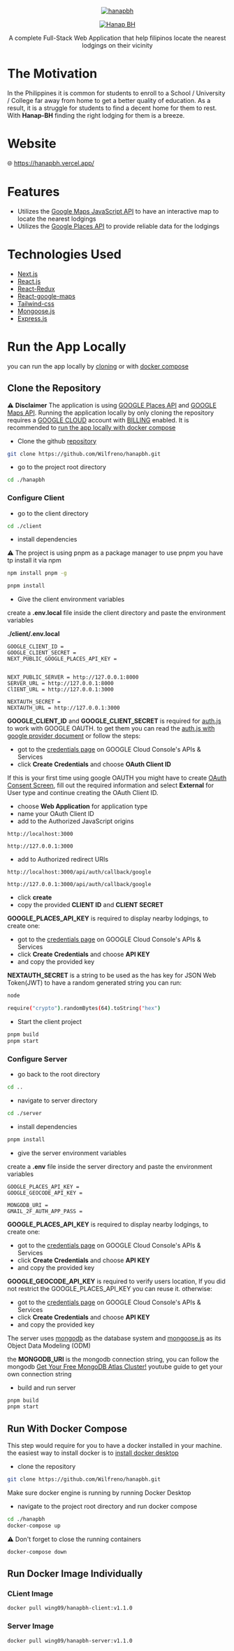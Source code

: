 
<div align="center">
  
[![hanapbh](https://github.com/Wilfreno/hanapbh/blob/main/client/public/hanapbh-logo-120.png)](https://hanapbh.vercel.app/)
</div>

<div align="center">

[![Hanap BH](https://readme-typing-svg.demolab.com?font=Fira+Code&size=40&duration=1000&pause=1000&color=222222&center=true&vCenter=true&repeat=false&width=435&lines=%F0%9D%99%83%F0%9D%99%96%F0%9D%99%A3%F0%9D%99%96%F0%9D%99%A5+%F0%9D%98%BD%F0%9D%99%83)](https://hanapbh.vercel.app/)
</div>

<p align="center" >A complete Full-Stack Web Application that help filipinos locate the nearest lodgings on their vicinity </p>

# The Motivation

<p>In the Philippines it is common for students to enroll to a School / University / College far away from home to get a better quality of education. As a result, it is a struggle for students to find a decent home for them to rest. With <b>Hanap-BH</b> finding the right lodging for them is a breeze.<p/>

# Website 

:globe_with_meridians: <https://hanapbh.vercel.app/>

# Features

- Utilizes the [Google Maps JavaScript API](https://developers.google.com/maps/documentation/javascript) to have an interactive map to locate the nearest lodgings
- Utilizes the [Google Places API](https://developers.google.com/maps/documentation/places/web-service/overview) to provide reliable data for the lodgings

# Technologies Used

- [Next.js](https://nextjs.org/)
- [React.js](https://react.dev/)
- [React-Redux](https://react-redux.js.org/)
- [React-google-maps](https://github.com/visgl/react-google-maps)
- [Tailwind-css](https://tailwindcss.com/)
- [Mongoose.js](https://mongoosejs.com/)
- [Express.js](https://expressjs.com/)

# Run the App Locally

you can run the app locally by [cloning](#clone-the-repository) or with [docker compose](#run-with-docker-compose)

## Clone the Repository

:warning: **Disclaimer** The application is using [GOOGLE Places API](https://developers.google.com/maps/documentation/places/web-service) and [GOOGLE Maps API](https://developers.google.com/maps/documentation/javascript). Running the application locally by only cloning the repository requires a [GOOGLE CLOUD](https://console.cloud.google.com/welcome/new) account
with [BILLING](https://console.cloud.google.com/billing) enabled. It is recommended to [run the app locally with docker compose](#with-docker-compose)

- Clone the github [repository](https://github.com/Wilfreno/hanapbh)

```bash 
git clone https://github.com/Wilfreno/hanapbh.git
```
- go to the project root directory
```bash
cd ./hanapbh
```
### Configure Client

- go to the client directory
```bash
cd ./client
```
- install dependencies

:warning: The project is using pnpm as a package manager to use pnpm you have tp install it via npm
```bash
npm install pnpm -g
```
```bash 
pnpm install
```

- Give the client environment variables 

create a **.env.local** file inside the client directory and paste the environment variables

**./client/.env.local**

```env
GOOGLE_CLIENT_ID = 
GOOGLE_CLIENT_SECRET = 
NEXT_PUBLIC_GOOGLE_PLACES_API_KEY = 


NEXT_PUBLIC_SERVER = http://127.0.0.1:8000
SERVER_URL = http://127.0.0.1:8000
ClIENT_URL = http://127.0.0.1:3000

NEXTAUTH_SECRET = 
NEXTAUTH_URL = http://127.0.0.1:3000
```

**GOOGLE_CLIENT_ID** and **GOOGLE_CLIENT_SECRET** is required for [auth.js](https://authjs.dev/) to work with GOOGLE OAUTH.
to get them you can read the [auth.js with google provider document](https://authjs.dev/getting-started/providers/google) or follow the steps:

- got to the [credentials page](https://console.cloud.google.com/apis/credentials) on GOOGLE Cloud Console's APIs & Services
- click **Create Credentials** and choose **OAuth Client ID** 

If this is your first time using google OAUTH you might have to create [OAuth Consent Screen](https://console.cloud.google.com/apis/credentials/consent), fill out the required information and select **External**
for User type and continue creating the OAuth Client ID.

- choose **Web Application** for application type
- name your OAuth Client ID
- add to the Authorized JavaScript origins

```
http://localhost:3000
```
```
http://127.0.0.1:3000
```
- add to Authorized redirect URIs

```
http://localhost:3000/api/auth/callback/google
```
```
http://127.0.0.1:3000/api/auth/callback/google
```
- click **create**
- copy the provided **CLIENT ID** and **CLIENT SECRET**

**GOOGLE_PLACES_API_KEY** is required to display nearby lodgings, to create one: 

- got to the [credentials page](https://console.cloud.google.com/apis/credentials) on GOOGLE Cloud Console's APIs & Services
- click **Create Credentials** and choose **API KEY** 
- and copy the provided key

**NEXTAUTH_SECRET** is a string to be used as the has key for JSON Web Token(JWT) to have a random generated string you can run:

```bash 
node
```

```bash 
require("crypto").randomBytes(64).toString("hex")
```

- Start the client project
```bash
pnpm build
pnpm start
```
### Configure Server

- go back to the root directory
```bash 
cd ..
```

- navigate to server directory
```bash
cd ./server
```

- install dependencies 
```bash
pnpm install
```

- give the server environment variables

create a **.env** file inside the server directory and paste the environment variables

```env
GOOGLE_PLACES_API_KEY = 
GOOGLE_GEOCODE_API_KEY = 

MONGODB_URI = 
GMAIL_2F_AUTH_APP_PASS = 
```
**GOOGLE_PLACES_API_KEY** is required to display nearby lodgings, to create one: 

- got to the [credentials page](https://console.cloud.google.com/apis/credentials) on GOOGLE Cloud Console's APIs & Services
- click **Create Credentials** and choose **API KEY** 
- and copy the provided key

**GOOGLE_GEOCODE_API_KEY** is required to verify users location,
If you did not restrict the GOOGLE_PLACES_API_KEY you can reuse it. otherwise:

- got to the [credentials page](https://console.cloud.google.com/apis/credentials) on GOOGLE Cloud Console's APIs & Services
- click **Create Credentials** and choose **API KEY** 
- and copy the provided key

The server uses [mongodb](https://www.mongodb.com/) as the database system and [mongoose.js](https://mongoosejs.com/) as its Object Data Modeling (ODM) 

the **MONGODB_URI** is the mongodb connection string, you can follow the mongodb [Get Your Free MongoDB Atlas Cluster!](https://www.youtube.com/watch?v=VkXvVOb99g0) youtube guide to get your own connection string 

- build and run server
```bash
pnpm build
pnpm start
```

## Run With Docker Compose

This step would require for you to have a docker installed in your machine. the easiest way to install docker is to [ install docker desktop](https://docs.docker.com/desktop/install/windows-install/)

- clone the repository
```bash 
git clone https://github.com/Wilfreno/hanapbh.git
```

Make sure docker engine is running by running Docker Desktop

- navigate to the project root directory and run docker compose

```bash
cd ./hanapbh
docker-compose up

```
:warning: Don't forget to close the running containers

```bash
docker-compose down
```
## Run Docker Image Individually

### CLient Image
```bash
docker pull wing09/hanapbh-client:v1.1.0
```

### Server Image

```bash
docker pull wing09/hanapbh-server:v1.1.0
```
